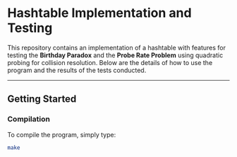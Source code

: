 # Hashtable Implementation and Testing

This repository contains an implementation of a hashtable with features for testing the **Birthday Paradox** and the **Probe Rate Problem** using quadratic probing for collision resolution. Below are the details of how to use the program and the results of the tests conducted.

---

## Getting Started

### Compilation
To compile the program, simply type:
```bash
make
